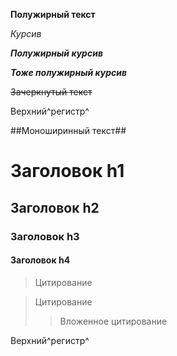 **Полужирный текст**

_Курсив_

**_Полужирный курсив_**

_**Тоже полужирный курсив**_

~~Зачеркнутый текст~~

Верхний^регистр^

##Моноширинный текст##

# Заголовок h1

## Заголовок h2

### Заголовок h3

#### Заголовок h4

> Цитирование

> Цитирование
>> Вложенное цитирование

Верхний\^регистр^
